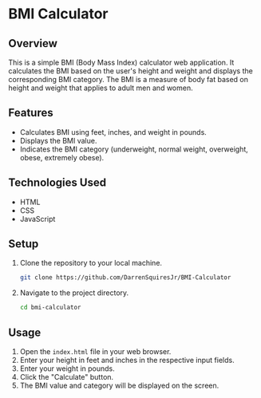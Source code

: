 # BMI Calculator

## Overview

This is a simple BMI (Body Mass Index) calculator web application. It calculates the BMI based on the user's height and weight and displays the corresponding BMI category. The BMI is a measure of body fat based on height and weight that applies to adult men and women.

## Features

- Calculates BMI using feet, inches, and weight in pounds.
- Displays the BMI value.
- Indicates the BMI category (underweight, normal weight, overweight, obese, extremely obese).

## Technologies Used

- HTML
- CSS
- JavaScript

## Setup

1. Clone the repository to your local machine.
    ```sh
    git clone https://github.com/DarrenSquiresJr/BMI-Calculator
    ```
2. Navigate to the project directory.
    ```sh
    cd bmi-calculator
    ```

## Usage

1. Open the `index.html` file in your web browser.
2. Enter your height in feet and inches in the respective input fields.
3. Enter your weight in pounds.
4. Click the "Calculate" button.
5. The BMI value and category will be displayed on the screen.
